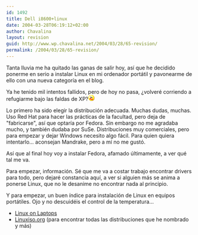 ```yaml
---
id: 1492
title: Dell i8600+linux
date: 2004-03-28T06:19:12+02:00
author: Chavalina
layout: revision
guid: http://www.wp.chavalina.net/2004/03/28/65-revision/
permalink: /2004/03/28/65-revision/
---
```

Tanta lluvia me ha quitado las ganas de salir hoy, as&iacute; que he decidido ponerme en serio a instalar Linux en mi ordenador port&aacute;til y pavonearme de ello con una nueva categor&iacute;a en el blog.

Ya he tenido mil intentos fallidos, pero de hoy no pasa, &iquest;volver&eacute; corriendo a refugiarme bajo las faldas de XP?![emo](/imagenes/emoticonos/asustado.gif) 

Lo primero ha sido elegir la distribuci&oacute;n adecuada. Muchas dudas, muchas. Uso Red Hat para hacer las pr&aacute;cticas de la facultad, pero deja de "fabricarse", as&iacute; que optar&iacute;a por Fedora. Sin embargo no me agradaba mucho, y tambi&eacute;n dudaba por SuSe. Distribuciones muy comerciales, pero para empezar y dejar Windows necesito algo f&aacute;cil. Para quien quiera intentarlo&#8230; aconsejan Mandrake, pero a m&iacute; no me gust&oacute;.

As&iacute; que al final hoy voy a instalar Fedora, afamado &uacute;ltimamente, a ver qu&eacute; tal me va.

Para empezar, informaci&oacute;n. S&eacute; que me va a costar trabajo encontrar drivers para todo, pero dejar&eacute; constancia aqu&iacute;, a ver si alguien m&aacute;s se anima a ponerse Linux, que no le desanime no encontrar nada al principio.

Y para empezar, un buen &iacute;ndice para instalaci&oacute;n de Linux en equipos port&aacute;tiles. Ojo y no descuid&eacute;is el control de la temperatura&#8230;

  * <a href="http://www.linux-laptop.net/" target="_blank">Linux on Laptops</a>
  * <a href="http://www.linuxiso.org/" target="_blank">Linuxiso.org</a> (para encontrar todas las distribuciones que he nombrado y m&aacute;s)